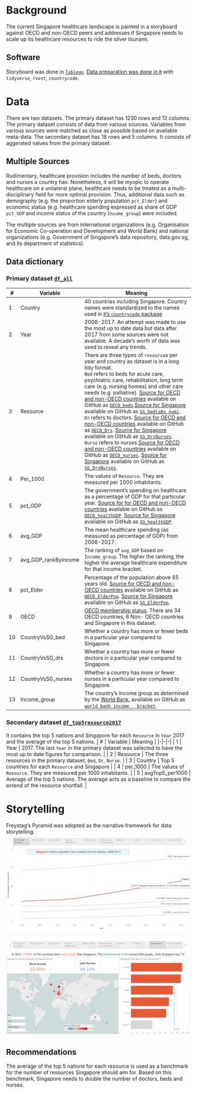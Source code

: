 # Background 
The current Singapore healthcare landscape is painted in a storyboard against OECD and non-OECD peers and addresses if Singapore needs to scale up its healthcare resources to ride the silver tsunami. 

## Software 
Storyboard was done in [`Tableau`](https://public.tableau.com/profile/notast#!/vizhome/SingaporevsOECDhealtcareresources/Storyboard). [Data preparation was done in `R`](https://github.com/notast/SG-healthcare-VS-OECD-viz/blob/main/health%20exp%20%26%20resource.Rmd) with `tidyverse`, `rvest`, `countrycode`. 

# Data
There are two datasets. The primary dataset has 1230 rows and 13 columns. The primary dataset consists of data from various sources. Variables from various sources were matched as close as possible based on available meta-data. The secondary dataset has 18 rows and 5 columns. It consists of aggerated values from the primary dataset. 

## Multiple Sources
Rudimentary, healthcare provision includes the number of beds, doctors and nurses a country has. Nonetheless, it will be myopic to operate healthcare on a unilateral plane, healthcare needs to be treated as a multi-disciplinary field for more optimal provision. Thus, additional data such as demography (e.g. the proportion elderly population `pct_Elder`) and economic status (e.g. healthcare spending expressed as share of GDP `pct_GDP` and income status of the country `Income_group`) were included. 

The multiple sources are from international organizations (e.g. Organisation for Economic Co-operation and Development and World Bank) and national organizations (e.g. Government of Singapore’s data repository, data.gov.sg, and its department of statistics). 

## Data dictionary 
### Primary dataset [`df_all`](https://github.com/notast/SG-healthcare-VS-OECD-viz/blob/main/df_all.csv)
|     #     |     Variable     |     Meaning     |
|-|-|-|
|     1    |     Country     |     40   countries   including Singapore.   Country names were standardized to the names used in [`R`’s `countrycode`   package](https://vincentarelbundock.github.io/countrycode/)      |
|     2    |     Year     |     2008-2017.   An   attempt was made to use the most   up to date data but data after 2017 from     some sources were not available. A decade’s worth of data was used to   reveal   any trends.    |
|     3    |     Resource    |      There are     three types of `resource`s per year and country as dataset is in a   long tidy   format. <br> `Bed`   refers   to beds for acute care,   psychiatric care, rehabilitation, long term care   (e.g. nursing homes) and other care needs   (e.g. palliative). [Source for OECD     and non-OECD countries]( https://data.oecd.org/healtheqt/hospital-beds.htm)   available on GitHub as   [`OECD_beds`](https://github.com/notast/SG-healthcare-VS-OECD-viz/blob/main/OECD_beds.csv).[Source   for Singapore](   https://www.tablebuilder.singstat.gov.sg/publicfacing/createDataTable.action?refId=15276)   available on GitHub as [`SG_bed(abs num)`](   https://github.com/notast/SG-healthcare-VS-OECD-viz/blob/main/SG_bed(abs%20num).csv).   <br> `Dr` refers to   doctors.   [Source for OECD and non-OECD countries]( https://data.oecd.org/healthres/doctors.htm)   available on GitHub as   [`OECD_Drs`](https://github.com/notast/SG-healthcare-VS-OECD-viz/blob/main/OECD_Drs.csv).    [Source for Singapore](   https://data.gov.sg/dataset/healthcare-professional-to-population-ratio)   available on GitHub as [`SG_DrsNurses`](https://github.com/notast/SG-healthcare-VS-OECD-viz/blob/main/SG_DrsNurses.csv).   <br> `Nurse` refers   to   nurses.[Source for OECD and non-OECD countries](   https://data.oecd.org/healthres/nurses.htm) available on GitHub as   [`OECD_nurses`](https://github.com/notast/SG-healthcare-VS-OECD-viz/blob/main/OECD_nurses.csv).    [Source for Singapore](   https://data.gov.sg/dataset/healthcare-professional-to-population-ratio)   available on GitHub as [`SG_DrsNurses`](https://github.com/notast/SG-healthcare-VS-OECD-viz/blob/main/SG_DrsNurses.csv).        |
|     4    |     Per_1000        |     The values   of   `Resource`. They are measured per   1000 inhabitants.    |
|     5    |     pct_GDP        |     The   government’s spending on healthcare as a   percentage of GDP for that   particular   year. [Source for for OECD and non-OECD countries](   https://data.oecd.org/healthres/health-spending.htm) available on GitHub   as [`OECD_healthGDP`](https://github.com/notast/SG-healthcare-VS-OECD-viz/blob/main/OECD_healthGDP.csv).   [Source for Singapore](   https://data.gov.sg/dataset/government-health-expenditure?view_id=cdc03adc-b1b0-4eaa-99e2-269b174d1ef4&resource_id=cf7b1696-9b0e-425d-a96a-e61c41629623)   available on GitHub as   [`SG_healthGDP`](https://github.com/notast/SG-healthcare-VS-OECD-viz/blob/main/SG_healthGDP.csv).        |
|     6    |     avg_GDP    |     The mean   healthcare spending (as measured as percentage of GDP) from 2008-2017.    |
|     7    |     avg_GDP_rankByincome    |     The ranking   of `avg_GDP` based on `Income_group`. The higher the ranking, the higher the   average healthcare expenditure for that income bracket.     |
|     8    |     pct_Elder      |     Percentage   of   the population above 65 years old.   [Source for OECD and non-OECD countries](   https://data.oecd.org/pop/elderly-population.htm)  available on GitHub as [`OECD_ElderPop`](https://github.com/notast/SG-healthcare-VS-OECD-viz/blob/main/OECD_ElderPop.csv).   [Source for Singapore](   https://data.gov.sg/dataset/key-indicators-on-the-elderly-annual?view_id=2c681267-b071-41ca-a96e-3a7d7a144ddb&resource_id=f54142e2-7490-42d3-a104-4d6e9fe79881)  available on GitHub as   [`SG_ElderPop`](https://github.com/notast/SG-healthcare-VS-OECD-viz/blob/main/SG_ElderPop.csv).      |
|     9    |     OECD    |     [OECD   membership     status](http://www.oecd.org/about/members-and-partners).   There are 34 OECD countries, 6 Non- OECD countries and Singapore in   this dataset.    |
|     10    |     CountryVsSG_bed    |     Whether   a   country has more or fewer beds in a   particular year compared to Singapore.    |
|     11    |     CountryVsSG_drs    |     Whether   a   country has more or fewer doctors in   a particular year compared to Singapore.      |
|     12    |     CountryVsSG_nurses        |     Whether   a   country has more or fewer nurses in   a particular year compared to Singapore.    |
|     13    |     Income_group      |     The   country’s   income group as determined   by the [World Bank]( http://databank.worldbank.org/data/download/site-content/CLASS.xls),   available on GitHub as [`world bank income   bracket`](https://github.com/notast/SG-healthcare-VS-OECD-viz/blob/main/world%20bank%20income%20bracket.xls).       |
### Secondary dataset [`df_top5resource2017`](https://github.com/notast/SG-healthcare-VS-OECD-viz/blob/main/df_top5resource2017.csv)
It contains the top 5 nations and Singapore for each `Resource` in `Year` 2017 and the average of the top 5 nations.
|     #    |     Variable    |     Meaning    |
|-|-|-|
|     1    |     Year    |     2017. The last `Year` in the primary   dataset was selected to have the most up to date figures for comparison.           |
|     2    |     Resource    |     The three resources in the primary   dataset, `Bed`, `Dr`, `Nurse`.          |
|     3    |     Country    |     Top 5 countries for each `Resource` and   Singapore          |
|     4    |     per_1000    |     The values of `Resource`. They are   measured per 1000 inhabitants.           |
|     5    |     avgTop5_per1000    |     Average of the top 5 nations. The   average acts as a baseline to compare the extend of the resource shortfall.          |

# Storytelling
Freystag’s Pyramid was adopted as the narrative framework for data storytelling. 
![](https://github.com/notast/SG-healthcare-VS-OECD-viz/blob/main/images/Intro.png)
<br>
<br>
![](https://github.com/notast/SG-healthcare-VS-OECD-viz/blob/main/images/nurse%20shot.png)

## Recommendations
The average of the top 5 nations for each resource is used as a benchmark for the number of resources Singapore should aim for. Based on this benchmark, Singapore needs to double the number of doctors, beds and nurses. 

